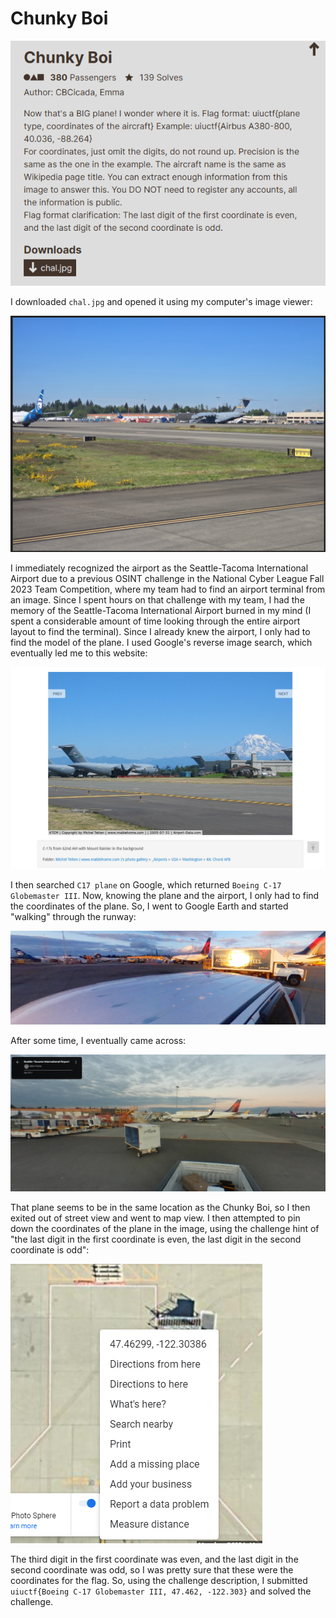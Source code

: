 # Chunky Boi

![](../images/chunky-boi-part-1.png)

I downloaded `chal.jpg` and opened it using my computer's image viewer:

![](../images/chunky-boi-part-2.png)

I immediately recognized the airport as the Seattle-Tacoma International Airport due to a previous OSINT challenge in the National Cyber League Fall 2023 Team Competition, where my team had to find an airport terminal from an image. Since I spent hours on that challenge with my team, I had the memory of the Seattle-Tacoma International Airport burned in my mind (I spent a considerable amount of time looking through the entire airport layout to find the terminal). Since I already knew the airport, I only had to find the model of the plane. I used Google's reverse image search, which eventually led me to this website:

![](../images/chunky-boi-part-3.png) 

I then searched `C17 plane` on Google, which returned `Boeing C-17 Globemaster III`. Now, knowing the plane and the airport, I only had to find the coordinates of the plane. So, I went to Google Earth and started "walking" through the runway:

![](../images/chunky-boi-part-4.png)

After some time, I eventually came across:

![](../images/chunky-boi-part-5.png)

That plane seems to be in the same location as the Chunky Boi, so I then exited out of street view and went to map view. I then attempted to pin down the coordinates of the plane in the image, using the challenge hint of "the last digit in the first coordinate is even, the last digit in the second coordinate is odd":

![](../images/chunky-boi-part-6.png)

The third digit in the first coordinate was even, and the last digit in the second coordinate was odd, so I was pretty sure that these were the coordinates for the flag. So, using the challenge description, I submitted
`uiuctf{Boeing C-17 Globemaster III, 47.462, -122.303}` and solved the challenge.


